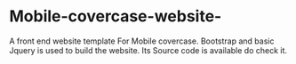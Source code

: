 # Mobile-covercase-website-
A front end website template For Mobile covercase. Bootstrap and basic Jquery is used to build the website. Its Source code is available do check it.
